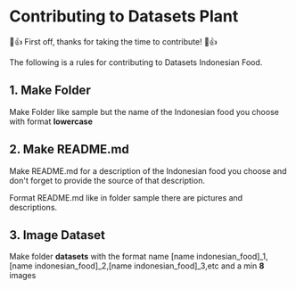 # Contributing to Datasets Plant

🎉👍 First off, thanks for taking the time to contribute! 🎉👍

The following is a  rules for contributing to Datasets Indonesian Food. 


## 1. Make Folder

Make Folder like sample but the name of the Indonesian food you choose with format **lowercase**

## 2. Make README.md

Make README.md for a description of the Indonesian food you choose and don't forget to provide the source of that description.

Format README.md like in folder sample there are pictures and descriptions.

## 3. Image Dataset
Make folder **datasets** with the format name [name indonesian_food]_1,[name indonesian_food]_2,[name indonesian_food]_3,etc and a min **8** images
